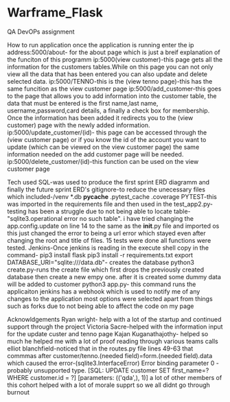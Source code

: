 # Warframe_Flask
QA DevOPs assignment 



How to run application
once the application is running enter the ip address:5000/about- for the about page which is just a breif explanation of the funciton of this programm
ip:5000(view customer)-this page gets all the information for the customers tables.While on this page you can not only view all the data that has been entered you can also update and delete selected data.
ip:5000/TENNO-this is the (view tenno page)-this has the same funcition as the view customer page
ip:5000/add_customer-this goes to the page that allows you to add information into the customer table, the data that must be entered is the first name,last name, username,password,card details, a finally a check box for membership. Once the information has been added it redirects you to the (view customer) page with the newly added information.
ip:5000/update_customer/(id)- this page can be accessed through the (view customer page) or if you know the id of the account you want to update (which can be viewed on the view customer page) the same information needed on the add customer page will be needed.
ip:5000/delete_customer/(id)-this function can be used on the view customer page 

Tech used
SQL-was used to produce the first sprint ERD diagramm and finally the future sprint ERD's
gitignore-to reduce the unecessary files which included-/venv
*.db
__pycache__
.pytest_cache
.coverage
PYTEST-this was imported in the requirements file and then used in the test_app2.py- testing has been a struggle due to not being able to locate table-"sqlite3.operational error no such table". i have tried changing the app.config.update on line 14 to the same as the __init__.py file and imported os this just changed the error to being a url error which stayed even after changing the root and title of files. 15 tests were done all functions were tested.
Jenkins-Once jenkins is reading in the execute shell copy in the command-
pip3 install flask
pip3 install -r requirements.txt
export DATABASE_URI="sqlite:///data.db"- creates the database
python3 create.py-runs the create file which first drops the previously created database then create a new empy one. after it is created some dummy data will be added to customer
python3 app.py- this command runs the applicaiton 
jenkins has a webhook which is used to notify me of any changes to the application most options were selected apart from things such as forks due to not being able to affect the code on my page




Acknowldgements
Ryan wright- help with a lot of the startup and continued support through the project
Victoria Sacre-helped with the information input for the update custer and tenno page
Kajan Kuganathajothy- helped so much he helped me with a lot of proof reading through various teams calls
elliot blanchfield-noticed that in the routes.py file lines 49-63 that commmas after customer/tenno.(needed field)=form.(needed field).data which caused the error-(sqlite3.InterfaceError) Error binding parameter 0 - probably unsupported type.
[SQL: UPDATE customer SET first_name=? WHERE customer.id = ?]
[parameters: (('qda',), 1)]
a lot of other members of this cohort helped with a lot of morale supprt so we all didnt go through burnout


